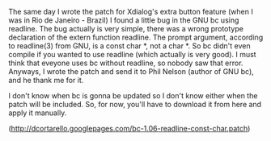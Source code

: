 The same day I wrote the patch for Xdialog's extra button feature (when I was in Rio de Janeiro - Brazil) I found a little bug in the GNU bc using readline.
The bug actually is very simple, there was a wrong prototype declaration of the extern function readline. The prompt argument, according to readline(3) from GNU, is a const char *, not a char *.
So bc didn't even compile if you wanted to use readline (which actually is very good). I must think that eveyone uses bc without readline, so nobody saw that error.
Anyways, I wrote the patch and send it to Phil Nelson (author of GNU bc), and he thank me for it.

I don't know when bc is gonna be updated so I don't know either when the patch will be included. So, for now, you'll have to download it from here and apply it manually.

(http://dcortarello.googlepages.com/bc-1.06-readline-const-char.patch)

